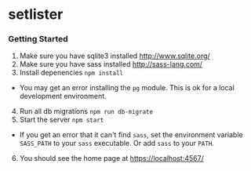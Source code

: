 setlister
==========

### Getting Started

1. Make sure you have sqlite3 installed <http://www.sqlite.org/>
2. Make sure you have sass installed <http://sass-lang.com/>
3. Install depenencies `npm install`
  * You may get an error installing the `pg` module. This is ok for a local
    development environment.
4. Run all db migrations `npm run db-migrate`
5. Start the server `npm start`
  * If you get an error that it can't find `sass`, set the environment variable
    `SASS_PATH` to your `sass` executable. Or add `sass` to your `PATH`.
6. You should see the home page at [https://localhost:4567/](https://localhost:4567/)

